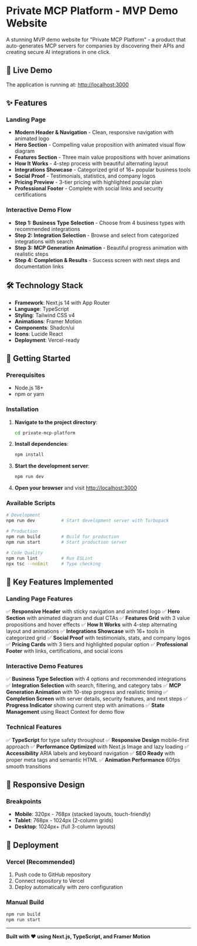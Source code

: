 # Private MCP Platform - MVP Demo Website

A stunning MVP demo website for "Private MCP Platform" - a product that auto-generates MCP servers for companies by discovering their APIs and creating secure AI integrations in one click.

## 🚀 Live Demo

The application is running at: [http://localhost:3000](http://localhost:3000)

## ✨ Features

### Landing Page
- **Modern Header & Navigation** - Clean, responsive navigation with animated logo
- **Hero Section** - Compelling value proposition with animated visual flow diagram
- **Features Section** - Three main value propositions with hover animations
- **How It Works** - 4-step process with beautiful alternating layout
- **Integrations Showcase** - Categorized grid of 16+ popular business tools
- **Social Proof** - Testimonials, statistics, and company logos
- **Pricing Preview** - 3-tier pricing with highlighted popular plan
- **Professional Footer** - Complete with social links and security certifications

### Interactive Demo Flow
- **Step 1: Business Type Selection** - Choose from 4 business types with recommended integrations
- **Step 2: Integration Selection** - Browse and select from categorized integrations with search
- **Step 3: MCP Generation Animation** - Beautiful progress animation with realistic steps
- **Step 4: Completion & Results** - Success screen with next steps and documentation links

## 🛠️ Technology Stack

- **Framework**: Next.js 14 with App Router
- **Language**: TypeScript
- **Styling**: Tailwind CSS v4
- **Animations**: Framer Motion
- **Components**: Shadcn/ui
- **Icons**: Lucide React
- **Deployment**: Vercel-ready

## 🚀 Getting Started

### Prerequisites
- Node.js 18+
- npm or yarn

### Installation

1. **Navigate to the project directory**:
   ```bash
   cd private-mcp-platform
   ```

2. **Install dependencies**:
   ```bash
   npm install
   ```

3. **Start the development server**:
   ```bash
   npm run dev
   ```

4. **Open your browser** and visit [http://localhost:3000](http://localhost:3000)

### Available Scripts

```bash
# Development
npm run dev          # Start development server with Turbopack

# Production
npm run build        # Build for production
npm run start        # Start production server

# Code Quality
npm run lint         # Run ESLint
npx tsc --noEmit     # Type checking
```

## 🎯 Key Features Implemented

### Landing Page Features
✅ **Responsive Header** with sticky navigation and animated logo
✅ **Hero Section** with animated diagram and dual CTAs
✅ **Features Grid** with 3 value propositions and hover effects
✅ **How It Works** with 4-step alternating layout and animations
✅ **Integrations Showcase** with 16+ tools in categorized grid
✅ **Social Proof** with testimonials, stats, and company logos
✅ **Pricing Cards** with 3 tiers and highlighted popular option
✅ **Professional Footer** with links, certifications, and social icons

### Interactive Demo Features
✅ **Business Type Selection** with 4 options and recommended integrations
✅ **Integration Selection** with search, filtering, and category tabs
✅ **MCP Generation Animation** with 10-step progress and realistic timing
✅ **Completion Screen** with server details, security features, and next steps
✅ **Progress Indicator** showing current step with animations
✅ **State Management** using React Context for demo flow

### Technical Features
✅ **TypeScript** for type safety throughout
✅ **Responsive Design** mobile-first approach
✅ **Performance Optimized** with Next.js Image and lazy loading
✅ **Accessibility** ARIA labels and keyboard navigation
✅ **SEO Ready** with proper meta tags and semantic HTML
✅ **Animation Performance** 60fps smooth transitions

## 📱 Responsive Design

### Breakpoints
- **Mobile**: 320px - 768px (stacked layouts, touch-friendly)
- **Tablet**: 768px - 1024px (2-column grids)
- **Desktop**: 1024px+ (full 3-column layouts)

## 🚢 Deployment

### Vercel (Recommended)
1. Push code to GitHub repository
2. Connect repository to Vercel
3. Deploy automatically with zero configuration

### Manual Build
```bash
npm run build
npm run start
```

---

**Built with ❤️ using Next.js, TypeScript, and Framer Motion**
